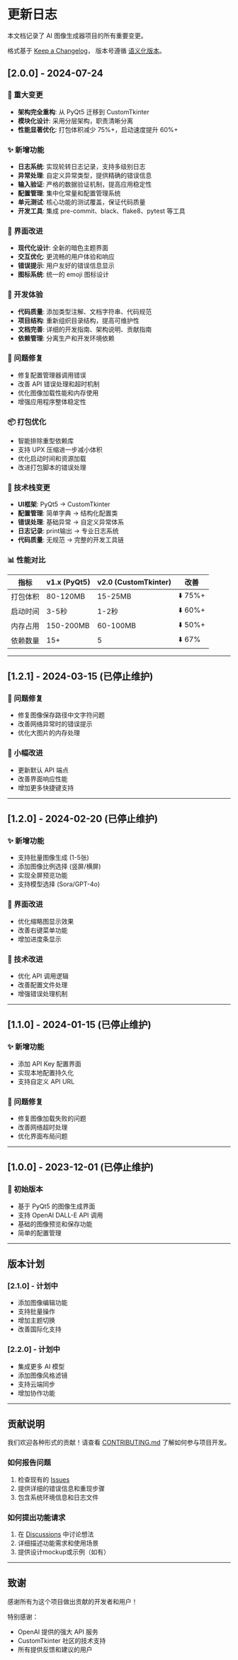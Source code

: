 # 更新日志

本文档记录了 AI 图像生成器项目的所有重要变更。

格式基于 [Keep a Changelog](https://keepachangelog.com/zh-CN/1.0.0/)，
版本号遵循 [语义化版本](https://semver.org/)。

## [2.0.0] - 2024-07-24

### 🔄 重大变更
- **架构完全重构**: 从 PyQt5 迁移到 CustomTkinter
- **模块化设计**: 采用分层架构，职责清晰分离
- **性能显著优化**: 打包体积减少 75%+，启动速度提升 60%+

### ✨ 新增功能
- **日志系统**: 实现轮转日志记录，支持多级别日志
- **异常处理**: 自定义异常类型，提供精确的错误信息
- **输入验证**: 严格的数据验证机制，提高应用稳定性
- **配置管理**: 集中化常量和配置管理系统
- **单元测试**: 核心功能的测试覆盖，保证代码质量
- **开发工具**: 集成 pre-commit、black、flake8、pytest 等工具

### 🎨 界面改进
- **现代化设计**: 全新的暗色主题界面
- **交互优化**: 更流畅的用户体验和响应
- **错误提示**: 用户友好的错误信息显示
- **图标系统**: 统一的 emoji 图标设计

### 🔧 开发体验
- **代码质量**: 添加类型注解、文档字符串、代码规范
- **项目结构**: 重新组织目录结构，提高可维护性
- **文档完善**: 详细的开发指南、架构说明、贡献指南
- **依赖管理**: 分离生产和开发环境依赖

### 🐛 问题修复
- 修复配置管理器调用错误
- 改善 API 错误处理和超时机制
- 优化图像加载性能和内存使用
- 增强应用程序整体稳定性

### 📦 打包优化
- 智能排除重型依赖库
- 支持 UPX 压缩进一步减小体积
- 优化启动时间和资源加载
- 改进打包脚本的错误处理

### 🔧 技术栈变更
- **UI框架**: PyQt5 → CustomTkinter
- **配置管理**: 简单字典 → 结构化配置类
- **错误处理**: 基础异常 → 自定义异常体系
- **日志记录**: print输出 → 专业日志系统
- **代码质量**: 无规范 → 完整的开发工具链

### 📊 性能对比

| 指标 | v1.x (PyQt5) | v2.0 (CustomTkinter) | 改善 |
|------|--------------|----------------------|------|
| 打包体积 | 80-120MB | 15-25MB | ⬇️ 75%+ |
| 启动时间 | 3-5秒 | 1-2秒 | ⬇️ 60%+ |
| 内存占用 | 150-200MB | 60-100MB | ⬇️ 50%+ |
| 依赖数量 | 15+ | 5 | ⬇️ 67% |

---

## [1.2.1] - 2024-03-15 (已停止维护)

### 🐛 问题修复
- 修复图像保存路径中文字符问题
- 改善网络异常时的错误提示
- 优化大图片的内存处理

### 🔧 小幅改进
- 更新默认 API 端点
- 改善界面响应性能
- 增加更多快捷键支持

---

## [1.2.0] - 2024-02-20 (已停止维护)

### ✨ 新增功能
- 支持批量图像生成 (1-5张)
- 添加图像比例选择 (竖屏/横屏)
- 实现全屏预览功能
- 支持模型选择 (Sora/GPT-4o)

### 🎨 界面改进
- 优化缩略图显示效果
- 改善右键菜单功能
- 增加进度条显示

### 🔧 技术改进
- 优化 API 调用逻辑
- 改善配置文件处理
- 增强错误处理机制

---

## [1.1.0] - 2024-01-15 (已停止维护)

### ✨ 新增功能
- 添加 API Key 配置界面
- 实现本地配置持久化
- 支持自定义 API URL

### 🐛 问题修复
- 修复图像加载失败的问题
- 改善网络超时处理
- 优化界面布局问题

---

## [1.0.0] - 2023-12-01 (已停止维护)

### 🎉 初始版本
- 基于 PyQt5 的图像生成界面
- 支持 OpenAI DALL-E API 调用
- 基础的图像预览和保存功能
- 简单的配置管理

---

## 版本计划

### [2.1.0] - 计划中
- 添加图像编辑功能
- 支持批量操作
- 增加主题切换
- 改善国际化支持

### [2.2.0] - 计划中
- 集成更多 AI 模型
- 添加图像风格滤镜
- 支持云端同步
- 增加协作功能

---

## 贡献说明

我们欢迎各种形式的贡献！请查看 [CONTRIBUTING.md](CONTRIBUTING.md) 了解如何参与项目开发。

### 如何报告问题
1. 检查现有的 [Issues](../../issues)
2. 提供详细的错误信息和重现步骤
3. 包含系统环境信息和日志文件

### 如何提出功能请求
1. 在 [Discussions](../../discussions) 中讨论想法
2. 详细描述功能需求和使用场景
3. 提供设计mockup或示例（如有）

---

## 致谢

感谢所有为这个项目做出贡献的开发者和用户！

特别感谢：
- OpenAI 提供的强大 API 服务
- CustomTkinter 社区的技术支持
- 所有提供反馈和建议的用户 
